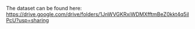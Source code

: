 The dataset can be found here: https://drive.google.com/drive/folders/1JnWVGKRxiWDMXfftmBeZ0kkt4q5ilPcU?usp=sharing
